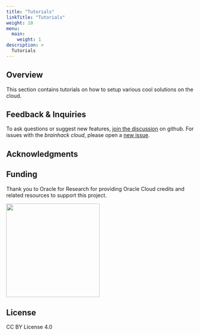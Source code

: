```yaml
---
title: "Tutorials"
linkTitle: "Tutorials"
weight: 10
menu:
  main:
    weight: 1
description: >
  Tutorials
---
```


## Overview

This section contains tutorials on how to setup various cool solutions on the
cloud.

## Feedback & Inquiries

To ask questions or suggest new features,
[join the discussion](https://github.com/brainhackorg/brainhack_cloud/discussions)
on github. For issues with the _brainhack cloud_, please open a
[new issue](https://github.com/brainhackorg/brainhack_cloud/issues).

## Acknowledgments

## Funding

Thank you to Oracle for Research for providing Oracle Cloud credits and related
resources to support this project.

<a href="https://www.oracle.com/research/?source=:pp:sn:::::RC_WWMK211117P00113:Evergreen_General_WWMK211117P00113_Sponshorship">
  <img src="https://user-images.githubusercontent.com/4021595/119061922-db877080-ba18-11eb-9882-d53a25ec88ee.png" width="250">
</a>

## License

CC BY License 4.0
